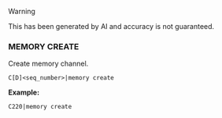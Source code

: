 > [!WARNING]
> This has been generated by AI and accuracy is not guaranteed.

### MEMORY CREATE

Create memory channel.

```
C[D]<seq_number>|memory create
```

**Example:**
```
C220|memory create
```